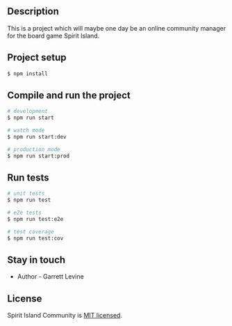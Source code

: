 
## Description
This is a project which will maybe one day be an online community manager for the board game Spirit Island.

## Project setup

```bash
$ npm install
```

## Compile and run the project

```bash
# development
$ npm run start

# watch mode
$ npm run start:dev

# production mode
$ npm run start:prod
```

## Run tests

```bash
# unit tests
$ npm run test

# e2e tests
$ npm run test:e2e

# test coverage
$ npm run test:cov
```

## Stay in touch

- Author - Garrett Levine

## License

Spirit Island Community is [MIT licensed](https://github.com/nestjs/nest/blob/master/LICENSE).
